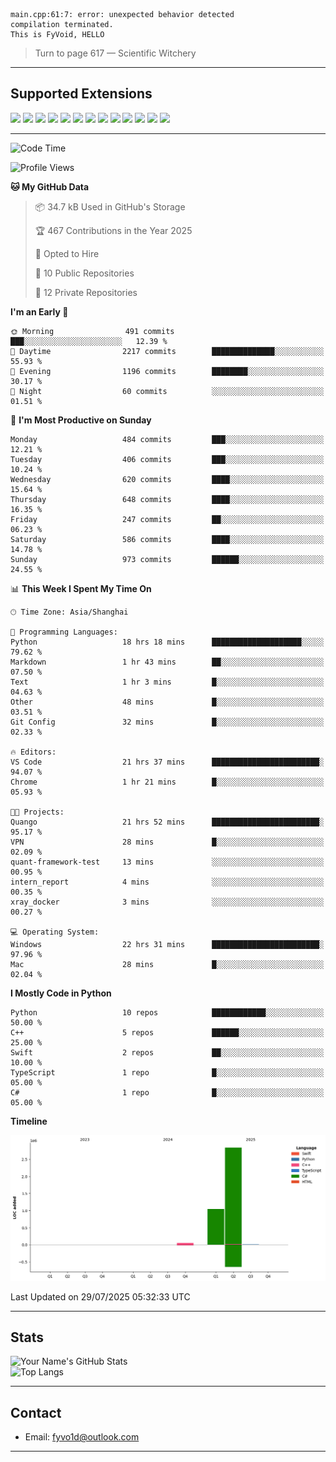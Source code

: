 ```
main.cpp:61:7: error: unexpected behavior detected
compilation terminated.
This is FyVoid, HELLO
```

> Turn to page 617 — Scientific Witchery

---

## Supported Extensions

<p align="left">
  <img src="https://cdn.jsdelivr.net/gh/devicons/devicon/icons/cplusplus/cplusplus-original.svg" height="40" />
  <img src="https://cdn.jsdelivr.net/gh/devicons/devicon/icons/csharp/csharp-original.svg" height="40" />
  <img src="https://cdn.jsdelivr.net/gh/devicons/devicon/icons/python/python-original.svg" height="40" />
  <img src="https://cdn.jsdelivr.net/gh/devicons/devicon/icons/swift/swift-original.svg" height="40" />
  <img src="https://cdn.jsdelivr.net/gh/devicons/devicon/icons/git/git-original.svg" height="40" />
  <img src="https://cdn.jsdelivr.net/gh/devicons/devicon/icons/docker/docker-original.svg" height="40" />
  <img src="https://cdn.jsdelivr.net/gh/devicons/devicon/icons/vscode/vscode-original.svg" height="40" />
  <img src="https://www.vulkan.org/user/themes/vulkan/images/logo/vulkan-logo.svg" height="40" />
  <img src="https://cdn.jsdelivr.net/gh/devicons/devicon/icons/opengl/opengl-original.svg" height="40" />
  <img src="https://cdn.jsdelivr.net/gh/devicons/devicon/icons/pytorch/pytorch-original.svg" height="40" />
  <img src="https://cdn.jsdelivr.net/gh/devicons/devicon/icons/unity/unity-original.svg" height="40" />
  <img src="https://cdn.jsdelivr.net/gh/devicons/devicon/icons/unrealengine/unrealengine-original.svg" height="40" />
  <img src="https://cdn.jsdelivr.net/gh/devicons/devicon/icons/cmake/cmake-original.svg" height="40" />
</p>


---

<!--START_SECTION:waka-->
![Code Time](http://img.shields.io/badge/Code%20Time-290%20hrs%2013%20mins-blue)

![Profile Views](http://img.shields.io/badge/Profile%20Views-2-blue)

**🐱 My GitHub Data** 

> 📦 34.7 kB Used in GitHub's Storage 
 > 
> 🏆 467 Contributions in the Year 2025
 > 
> 💼 Opted to Hire
 > 
> 📜 10 Public Repositories 
 > 
> 🔑 12 Private Repositories 
 > 
**I'm an Early 🐤** 

```text
🌞 Morning                491 commits         ███░░░░░░░░░░░░░░░░░░░░░░   12.39 % 
🌆 Daytime                2217 commits        ██████████████░░░░░░░░░░░   55.93 % 
🌃 Evening                1196 commits        ████████░░░░░░░░░░░░░░░░░   30.17 % 
🌙 Night                  60 commits          ░░░░░░░░░░░░░░░░░░░░░░░░░   01.51 % 
```
📅 **I'm Most Productive on Sunday** 

```text
Monday                   484 commits         ███░░░░░░░░░░░░░░░░░░░░░░   12.21 % 
Tuesday                  406 commits         ███░░░░░░░░░░░░░░░░░░░░░░   10.24 % 
Wednesday                620 commits         ████░░░░░░░░░░░░░░░░░░░░░   15.64 % 
Thursday                 648 commits         ████░░░░░░░░░░░░░░░░░░░░░   16.35 % 
Friday                   247 commits         ██░░░░░░░░░░░░░░░░░░░░░░░   06.23 % 
Saturday                 586 commits         ████░░░░░░░░░░░░░░░░░░░░░   14.78 % 
Sunday                   973 commits         ██████░░░░░░░░░░░░░░░░░░░   24.55 % 
```


📊 **This Week I Spent My Time On** 

```text
🕑︎ Time Zone: Asia/Shanghai

💬 Programming Languages: 
Python                   18 hrs 18 mins      ████████████████████░░░░░   79.62 % 
Markdown                 1 hr 43 mins        ██░░░░░░░░░░░░░░░░░░░░░░░   07.50 % 
Text                     1 hr 3 mins         █░░░░░░░░░░░░░░░░░░░░░░░░   04.63 % 
Other                    48 mins             █░░░░░░░░░░░░░░░░░░░░░░░░   03.51 % 
Git Config               32 mins             █░░░░░░░░░░░░░░░░░░░░░░░░   02.33 % 

🔥 Editors: 
VS Code                  21 hrs 37 mins      ████████████████████████░   94.07 % 
Chrome                   1 hr 21 mins        █░░░░░░░░░░░░░░░░░░░░░░░░   05.93 % 

🐱‍💻 Projects: 
Quango                   21 hrs 52 mins      ████████████████████████░   95.17 % 
VPN                      28 mins             █░░░░░░░░░░░░░░░░░░░░░░░░   02.09 % 
quant-framework-test     13 mins             ░░░░░░░░░░░░░░░░░░░░░░░░░   00.95 % 
intern_report            4 mins              ░░░░░░░░░░░░░░░░░░░░░░░░░   00.35 % 
xray_docker              3 mins              ░░░░░░░░░░░░░░░░░░░░░░░░░   00.27 % 

💻 Operating System: 
Windows                  22 hrs 31 mins      ████████████████████████░   97.96 % 
Mac                      28 mins             █░░░░░░░░░░░░░░░░░░░░░░░░   02.04 % 
```

**I Mostly Code in Python** 

```text
Python                   10 repos            ████████████░░░░░░░░░░░░░   50.00 % 
C++                      5 repos             ██████░░░░░░░░░░░░░░░░░░░   25.00 % 
Swift                    2 repos             ██░░░░░░░░░░░░░░░░░░░░░░░   10.00 % 
TypeScript               1 repo              █░░░░░░░░░░░░░░░░░░░░░░░░   05.00 % 
C#                       1 repo              █░░░░░░░░░░░░░░░░░░░░░░░░   05.00 % 
```



**Timeline**

![Lines of Code chart](https://raw.githubusercontent.com/FyVoid/FyVoid/main/assets/bar_graph.png)


 Last Updated on 29/07/2025 05:32:33 UTC
<!--END_SECTION:waka-->

---

## Stats

![Your Name's GitHub Stats](https://github-readme-stats.vercel.app/api?username=fyvoid&show_icons=true&theme=tokyonight)  
![Top Langs](https://github-readme-stats.vercel.app/api/top-langs/?username=fyvoid&layout=compact&theme=tokyonight)

---

## Contact

- Email: [fyvo1d@outlook.com](fyvo1d@outlook.com)  

---

